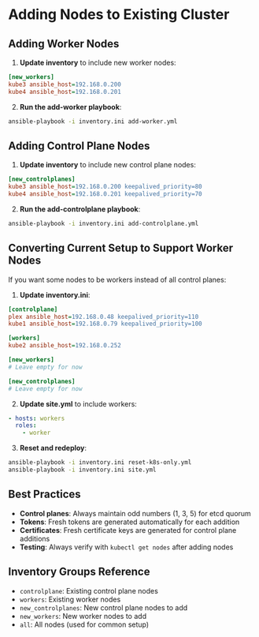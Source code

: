# Adding Nodes to Existing Cluster

## Adding Worker Nodes

1. **Update inventory** to include new worker nodes:
```ini
[new_workers]
kube3 ansible_host=192.168.0.200
kube4 ansible_host=192.168.0.201
```

2. **Run the add-worker playbook**:
```bash
ansible-playbook -i inventory.ini add-worker.yml
```

## Adding Control Plane Nodes

1. **Update inventory** to include new control plane nodes:
```ini
[new_controlplanes]
kube3 ansible_host=192.168.0.200 keepalived_priority=80
kube4 ansible_host=192.168.0.201 keepalived_priority=70
```

2. **Run the add-controlplane playbook**:
```bash
ansible-playbook -i inventory.ini add-controlplane.yml
```

## Converting Current Setup to Support Worker Nodes

If you want some nodes to be workers instead of all control planes:

1. **Update inventory.ini**:
```ini
[controlplane]
plex ansible_host=192.168.0.48 keepalived_priority=110
kube1 ansible_host=192.168.0.79 keepalived_priority=100

[workers]
kube2 ansible_host=192.168.0.252

[new_workers]
# Leave empty for now

[new_controlplanes]
# Leave empty for now
```

2. **Update site.yml** to include workers:
```yaml
- hosts: workers
  roles:
    - worker
```

3. **Reset and redeploy**:
```bash
ansible-playbook -i inventory.ini reset-k8s-only.yml
ansible-playbook -i inventory.ini site.yml
```

## Best Practices

- **Control planes**: Always maintain odd numbers (1, 3, 5) for etcd quorum
- **Tokens**: Fresh tokens are generated automatically for each addition
- **Certificates**: Fresh certificate keys are generated for control plane additions
- **Testing**: Always verify with `kubectl get nodes` after adding nodes

## Inventory Groups Reference

- `controlplane`: Existing control plane nodes
- `workers`: Existing worker nodes
- `new_controlplanes`: New control plane nodes to add
- `new_workers`: New worker nodes to add
- `all`: All nodes (used for common setup)